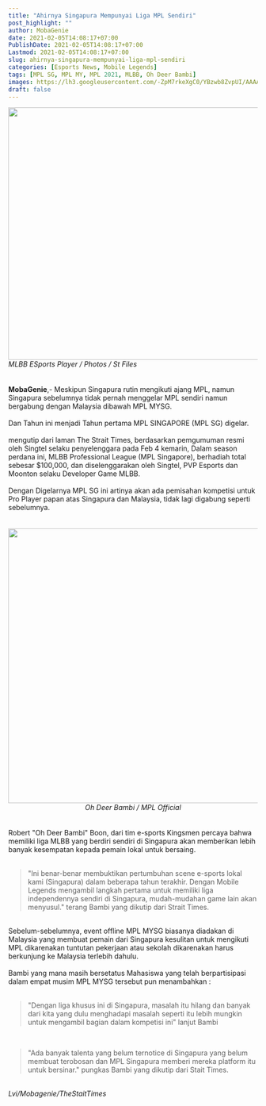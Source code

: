 ```yaml
---
title: "Ahirnya Singapura Mempunyai Liga MPL Sendiri"
post_highlight: ""
author: MobaGenie
date: 2021-02-05T14:08:17+07:00
PublishDate: 2021-02-05T14:08:17+07:00
Lastmod: 2021-02-05T14:08:17+07:00
slug: ahirnya-singapura-mempunyai-liga-mpl-sendiri
categories: [Esports News, Mobile Legends]
tags: [MPL SG, MPL MY, MPL 2021, MLBB, Oh Deer Bambi]
images: https://lh3.googleusercontent.com/-ZpM7rkeXgC0/YBzwb8ZvpUI/AAAAAAAABt0/j8lgL5E1TMUfuQs4yHtMZiyM29q5BXzswCLcBGAsYHQ/s763/IMG_ORG_1612509202953.jpeg
draft: false
---
```

<div><div text-align: center;"><div   "><a href="https://lh3.googleusercontent.com/-ZpM7rkeXgC0/YBzwb8ZvpUI/AAAAAAAABt0/j8lgL5E1TMUfuQs4yHtMZiyM29q5BXzswCLcBGAsYHQ/s763/IMG_ORG_1612509202953.jpeg"  ><img  src="https://lh3.googleusercontent.com/-ZpM7rkeXgC0/YBzwb8ZvpUI/AAAAAAAABt0/j8lgL5E1TMUfuQs4yHtMZiyM29q5BXzswCLcBGAsYHQ/s763/IMG_ORG_1612509202953.jpeg"  width="763" height="509"  ></a></div><i>MLBB ESports Player / Photos / St Files<br>
</i><br>
</div><div text-align: center;"><br>
</div></div><b>MobaGenie</b>,- Meskipun Singapura rutin mengikuti ajang MPL, namun Singapura sebelumnya tidak pernah menggelar MPL sendiri namun bergabung dengan Malaysia dibawah MPL MYSG.&nbsp;<div><br>
</div><div>Dan Tahun ini menjadi Tahun pertama MPL SINGAPORE (MPL SG) digelar.&nbsp;&nbsp;</div><div><br>
</div><div>mengutip dari laman The Strait Times, berdasarkan pemgumuman resmi oleh Singtel selaku penyelenggara pada Feb 4 kemarin, Dalam season perdana ini, MLBB Professional League (MPL Singapore), berhadiah total sebesar $100,000, dan diselenggarakan oleh Singtel, PVP Esports dan Moonton selaku Developer Game MLBB.</div><div><br>
</div><div>Dengan Digelarnya MPL SG ini artinya akan ada pemisahan kompetisi untuk Pro Player papan atas Singapura dan Malaysia, tidak lagi digabung seperti sebelumnya.</div><div><br>
</div><div><br>
</div><div><div text-align: center;"><a href="https://lh3.googleusercontent.com/-T-y18fS4JUY/YBzwchhjzBI/AAAAAAAABt4/196qMGC2NCs-HYVfnsj6aMLDFQB4Dz0hACLcBGAsYHQ/s554/IMG_ORG_1612509266985.jpeg"  ><img  src="https://lh3.googleusercontent.com/-T-y18fS4JUY/YBzwchhjzBI/AAAAAAAABt4/196qMGC2NCs-HYVfnsj6aMLDFQB4Dz0hACLcBGAsYHQ/s554/IMG_ORG_1612509266985.jpeg"  width="554" height="554"  ></a></div><i><div style="text-align: center;"><i>Oh Deer Bambi / MPL Official</i></div></i><br>
</div><div><br>
</div><div>Robert "Oh Deer Bambi" Boon, dari tim e-sports Kingsmen percaya bahwa memiliki liga MLBB yang berdiri sendiri di Singapura akan memberikan lebih banyak kesempatan kepada pemain lokal untuk bersaing.</div><div><br>
</div><blockquote>"Ini benar-benar membuktikan pertumbuhan scene e-sports lokal kami (Singapura) dalam beberapa tahun terakhir. Dengan Mobile Legends mengambil langkah pertama untuk memiliki liga independennya sendiri di Singapura, mudah-mudahan game lain akan menyusul." terang Bambi yang dikutip dari Strait Times.</blockquote><div><br>
</div><div>Sebelum-sebelumnya, event offline MPL MYSG ​​biasanya diadakan di Malaysia yang membuat pemain dari Singapura kesulitan untuk mengikuti MPL dikarenakan tuntutan pekerjaan atau sekolah dikarenakan harus berkunjung ke Malaysia terlebih dahulu.&nbsp;</div><div><br>
</div><div>Bambi yang mana masih bersetatus Mahasiswa yang telah berpartisipasi dalam empat musim MPL MYSG tersebut pun  menambahkan :&nbsp;</div><div><br>
</div><blockquote>"Dengan liga khusus ini di Singapura, masalah itu hilang dan banyak dari kita yang dulu menghadapi masalah seperti itu lebih mungkin untuk mengambil bagian dalam kompetisi ini" lanjut Bambi</blockquote><div><br>
</div><blockquote>"Ada banyak talenta yang belum ternotice di Singapura yang belum membuat terobosan dan MPL Singapura memberi mereka platform itu untuk bersinar." pungkas Bambi yang dikutip dari Stait Times.</blockquote><div><br>
</div><div><i>Lvi/Mobagenie/TheStaitTimes</i></div><div><br>
</div>